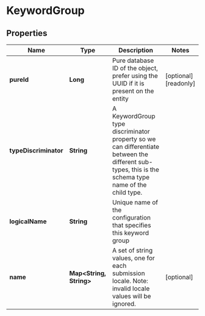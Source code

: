

# KeywordGroup

## Properties

Name | Type | Description | Notes
------------ | ------------- | ------------- | -------------
**pureId** | **Long** | Pure database ID of the object, prefer using the UUID if it is present on the entity |  [optional] [readonly]
**typeDiscriminator** | **String** | A KeywordGroup type discriminator property so we can differentiate between the different sub-types, this is the schema type name of the child type. | 
**logicalName** | **String** | Unique name of the configuration that specifies this keyword group | 
**name** | **Map&lt;String, String&gt;** | A set of string values, one for each submission locale. Note: invalid locale values will be ignored. |  [optional]




